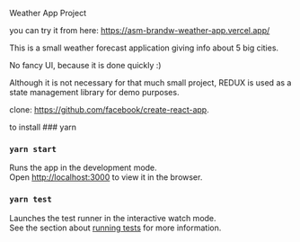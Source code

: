 Weather App Project 

you can try it from here: 
https://asm-brandw-weather-app.vercel.app/

This is a small weather forecast application giving info about 5 big cities.  

No fancy UI, because it is done quickly :)

Although it is not necessary for that much small project, REDUX is used as a state management library for demo purposes. 

clone: 
https://github.com/facebook/create-react-app.

to install  ### yarn 

### `yarn start`

Runs the app in the development mode.\
Open [http://localhost:3000](http://localhost:3000) to view it in the browser.

### `yarn test`

Launches the test runner in the interactive watch mode.\
See the section about [running tests](https://facebook.github.io/create-react-app/docs/running-tests) for more information.

